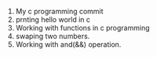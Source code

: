 1) My c programming commit 
2) prnting hello world in c
3) Working with functions in c programming 
4) swaping two numbers.
5) Working with and(&&) operation.
